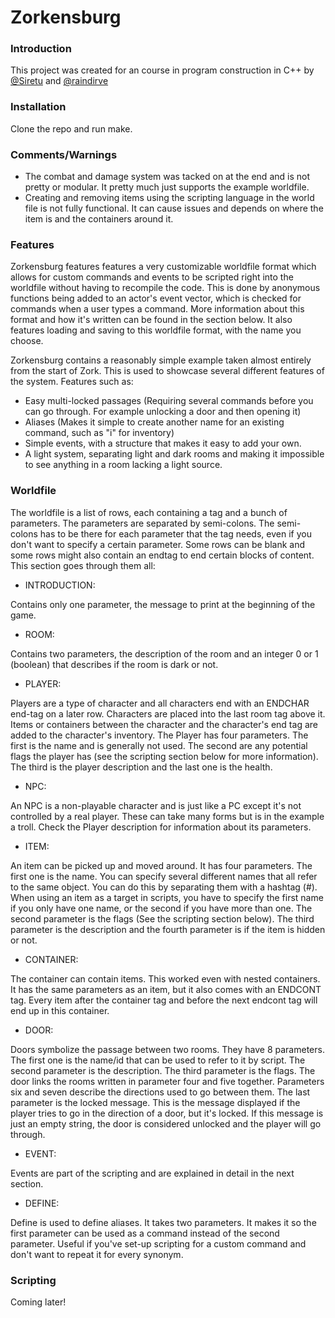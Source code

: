 # Zorkensburg

### Introduction

This project was created for an course in program construction in C++ by [@Siretu](https://github.com/user/Siretu) and [@raindirve](https://github.com/user/raindirve)

### Installation

Clone the repo and run make.

### Comments/Warnings

* The combat and damage system was tacked on at the end and is not pretty or modular. It pretty much just supports the example worldfile.
* Creating and removing items using the scripting language in the world file is not fully functional. It can cause issues and depends on where the item is and the containers around it.

### Features

Zorkensburg features features a very customizable worldfile format which allows for custom commands and events to be scripted right into the worldfile without having to recompile the code. This is done by anonymous functions being added to an actor's event vector, which is checked for commands when a user types a command. More information about this format and how it's written can be found in the section below. It also features loading and saving to this worldfile format, with the name you choose.

Zorkensburg contains a reasonably simple example taken almost entirely from the start of Zork. This is used to showcase several different features of the system. Features such as:
* Easy multi-locked passages (Requiring several commands before you can go through. For example unlocking a door and then opening it)
* Aliases (Makes it simple to create another name for an existing command, such as "i" for inventory)
* Simple events, with a structure that makes it easy to add your own.
* A light system, separating light and dark rooms and making it impossible to see anything in a room lacking a light source.

### Worldfile

The worldfile is a list of rows, each containing a tag and a bunch of parameters. The parameters are separated by semi-colons. The semi-colons has to be there for each parameter that the tag needs, even if you don't want to specify a certain parameter. Some rows can be blank and some rows might also contain an endtag to end certain blocks of content. This section goes through them all:

* INTRODUCTION:

Contains only one parameter, the message to print at the beginning of the game.

* ROOM:

Contains two parameters, the description of the room and an integer 0 or 1 (boolean) that describes if the room is dark or not.

* PLAYER:

Players are a type of character and all characters end with an ENDCHAR end-tag on a later row. Characters are placed into the last room tag above it. Items or containers between the character and the character's end tag are added to the character's inventory. The Player has four parameters. The first is the name and is generally not used. The second are any potential flags the player has (see the scripting section below for more information). The third is the player description and the last one is the health.

* NPC:

An NPC is a non-playable character and is just like a PC except it's not controlled by a real player. These can take many forms but is in the example a troll. Check the Player description for information about its parameters.

* ITEM: 

An item can be picked up and moved around. It has four parameters. The first one is the name. You can specify several different names that all refer to the same object. You can do this by separating them with a hashtag (#). When using an item as a target in scripts, you have to specify the first name if you only have one name, or the second if you have more than one. The second parameter is the flags (See the scripting section below). The third parameter is the description and the fourth parameter is if the item is hidden or not.

* CONTAINER: 

The container can contain items. This worked even with nested containers. It has the same parameters as an item, but it also comes with an ENDCONT tag. Every item after the container tag and before the next endcont tag will end up in this container.

* DOOR:

Doors symbolize the passage between two rooms. They have 8 parameters. The first one is the name/id that can be used to refer to it by script. The second parameter is the description. The third parameter is the flags. The door links the rooms written in parameter four and five together. Parameters six and seven describe the directions used to go between them. The last parameter is the locked message. This is the message displayed if the player tries to go in the direction of a door, but it's locked. If this message is just an empty string, the door is considered unlocked and the player will go through.

* EVENT:

Events are part of the scripting and are explained in detail in the next section.

* DEFINE:

Define is used to define aliases. It takes two parameters. It makes it so the first parameter can be used as a command instead of the second parameter. Useful if you've set-up scripting for a custom command and don't want to repeat it for every synonym. 


### Scripting

Coming later!
